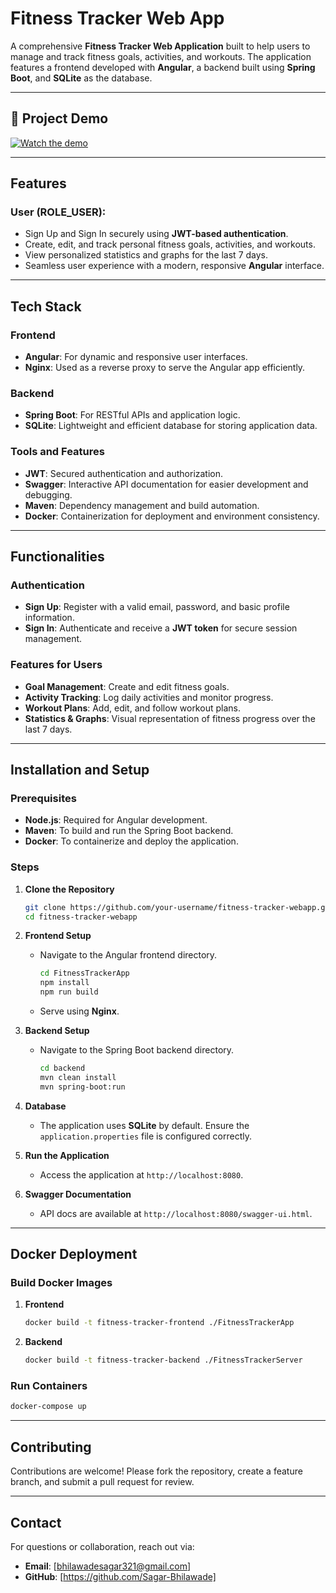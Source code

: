 # Fitness Tracker Web App

A comprehensive **Fitness Tracker Web Application** built to help users to manage and track fitness goals, activities, and workouts. The application features a frontend developed with **Angular**, a backend built using **Spring Boot**, and **SQLite** as the database. 

---

## 🎥 Project Demo

[![Watch the demo](https://img.youtube.com/vi/VIDEO_ID/0.jpg)](Fitness_Tracker_Demo_Record.mp4)


---

## Features

### User (ROLE_USER):
   - Sign Up and Sign In securely using **JWT-based authentication**.
   - Create, edit, and track personal fitness goals, activities, and workouts.
   - View personalized statistics and graphs for the last 7 days.
   - Seamless user experience with a modern, responsive **Angular** interface.

---

## Tech Stack

### Frontend
- **Angular**: For dynamic and responsive user interfaces.
- **Nginx**: Used as a reverse proxy to serve the Angular app efficiently.

### Backend
- **Spring Boot**: For RESTful APIs and application logic.
- **SQLite**: Lightweight and efficient database for storing application data.

### Tools and Features
- **JWT**: Secured authentication and authorization.
- **Swagger**: Interactive API documentation for easier development and debugging.
- **Maven**: Dependency management and build automation.
- **Docker**: Containerization for deployment and environment consistency.

---

## Functionalities

### Authentication
- **Sign Up**: Register with a valid email, password, and basic profile information.
- **Sign In**: Authenticate and receive a **JWT token** for secure session management.

### Features for Users
- **Goal Management**: Create and edit fitness goals.
- **Activity Tracking**: Log daily activities and monitor progress.
- **Workout Plans**: Add, edit, and follow workout plans.
- **Statistics & Graphs**: Visual representation of fitness progress over the last 7 days.

---

## Installation and Setup

### Prerequisites
- **Node.js**: Required for Angular development.
- **Maven**: To build and run the Spring Boot backend.
- **Docker**: To containerize and deploy the application.

### Steps
1. **Clone the Repository**
   ```bash
   git clone https://github.com/your-username/fitness-tracker-webapp.git
   cd fitness-tracker-webapp
   ```

2. **Frontend Setup**
   - Navigate to the Angular frontend directory.
     ```bash
     cd FitnessTrackerApp
     npm install
     npm run build
     ```
   - Serve using **Nginx**.

3. **Backend Setup**
   - Navigate to the Spring Boot backend directory.
     ```bash
     cd backend
     mvn clean install
     mvn spring-boot:run
     ```

4. **Database**
   - The application uses **SQLite** by default. Ensure the `application.properties` file is configured correctly.

5. **Run the Application**
   - Access the application at `http://localhost:8080`.

6. **Swagger Documentation**
   - API docs are available at `http://localhost:8080/swagger-ui.html`.

---

## Docker Deployment

### Build Docker Images
1. **Frontend**
   ```bash
   docker build -t fitness-tracker-frontend ./FitnessTrackerApp
   ```

2. **Backend**
   ```bash
   docker build -t fitness-tracker-backend ./FitnessTrackerServer
   ```

### Run Containers
```bash
docker-compose up
```

---

## Contributing
Contributions are welcome! Please fork the repository, create a feature branch, and submit a pull request for review.

---

## Contact
For questions or collaboration, reach out via:
- **Email**: [bhilawadesagar321@gmail.com]
- **GitHub**: [https://github.com/Sagar-Bhilawade]


